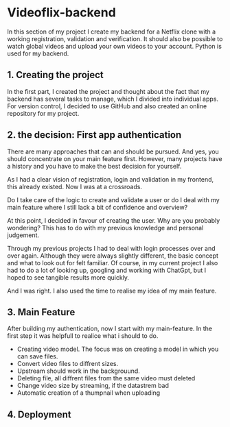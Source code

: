 # Videoflix-backend

In this section of my project I create my backend for a Netflix clone with a working registration, validation and verification. It should also be possible to watch global videos and upload your own videos to your account.
Python is used for my backend.

## 1. Creating the project

In the first part, I created the project and thought about the fact that my backend has several tasks to manage, which I divided into individual apps.
For version control, I decided to use GitHub and also created an online repository for my project.

## 2. the decision: First app authentication

There are many approaches that can and should be pursued. And yes, you should concentrate on your main feature first. However, many projects have a history and you have to make the best decision for yourself.

As I had a clear vision of registration, login and validation in my frontend, this already existed. Now I was at a crossroads.

Do I take care of the logic to create and validate a user or do I deal with my main feature where I still lack a bit of confidence and overview?

At this point, I decided in favour of creating the user. Why are you probably wondering? This has to do with my previous knowledge and personal judgement.

Through my previous projects I had to deal with login processes over and over again. Although they were always slightly different, the basic concept and what to look out for felt familiar. Of course, in my current project I also had to do a lot of looking up, googling and working with ChatGpt, but I hoped to see tangible results more quickly.

And I was right. I also used the time to realise my idea of my main feature.

## 3. Main Feature

After building my authentication, now I start with my main-feature. In the first step it was helpfull to realice what i should to do.

-   Creating video model. The focus was on creating a model in which you can save files.
-   Convert video files to diffrent sizes.
-   Upstream should work in the backgrouund.
-   Deleting file, all diffrent files from the same video must deleted
-   Change video size by streaming, if the datastrem bad
-   Automatic creation of a thumpnail when uploading

## 4. Deployment